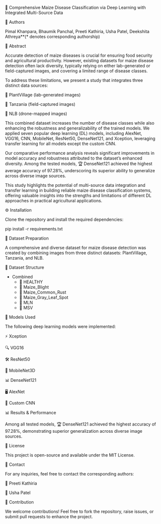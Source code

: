 🌽 Comprehensive Maize Disease Classification via Deep Learning with Integrated Multi-Source Data

📌 Authors

Pimal Khanpara, Bhaumik Panchal, Preeti Kathiria, Usha Patel, Deekshita Athreya**(* denotes corresponding authorship)

📜 Abstract

Accurate detection of maize diseases is crucial for ensuring food security and agricultural productivity. However, existing datasets for maize disease detection often lack diversity, typically relying on either lab-generated or field-captured images, and covering a limited range of disease classes.

To address these limitations, we present a study that integrates three distinct data sources:

🌱 PlantVillage (lab-generated images)

🌾 Tanzania (field-captured images)

🚁 NLB (drone-mapped images)

This combined dataset increases the number of disease classes while also enhancing the robustness and generalizability of the trained models. We applied seven popular deep learning (DL) models, including AlexNet, VGG16, CNN, MobileNet, ResNet50, DenseNet121, and Xception, leveraging transfer learning for all models except the custom CNN.

Our comparative performance analysis reveals significant improvements in model accuracy and robustness attributed to the dataset’s enhanced diversity. Among the tested models, 🏆 DenseNet121 achieved the highest average accuracy of 97.28%, underscoring its superior ability to generalize across diverse image sources.

This study highlights the potential of multi-source data integration and transfer learning in building reliable maize disease classification systems, offering valuable insights into the strengths and limitations of different DL approaches in practical agricultural applications.

⚙️ Installation

Clone the repository and install the required dependencies:

pip install -r requirements.txt

📂 Dataset Preparation

A comprehensive and diverse dataset for maize disease detection was created by combining images from three distinct datasets: PlantVillage, Tanzania, and NLB.

📁 Dataset Structure

- Combined
  - 🌿 HEALTHY
  - 🍂 Maize_Blight
  - 🍁 Maize_Common_Rust
  - 🍃 Maize_Gray_Leaf_Spot
  - 🌾 MLN
  - 🌱 MSV

🧠 Models Used

The following deep learning models were implemented:

⚡ Xception

🔍 VGG16

🛠️ ResNet50

📱 MobileNet3D

📊 DenseNet121

🖥️ AlexNet

📝 Custom CNN

📊 Results & Performance

Among all tested models, 🏆 DenseNet121 achieved the highest accuracy of 97.28%, demonstrating superior generalization across diverse image sources.

📜 License

This project is open-source and available under the MIT License.

📧 Contact

For any inquiries, feel free to contact the corresponding authors:

📩 Preeti Kathiria

📩 Usha Patel

🤝 Contribution

We welcome contributions! Feel free to fork the repository, raise issues, or submit pull requests to enhance the project.

